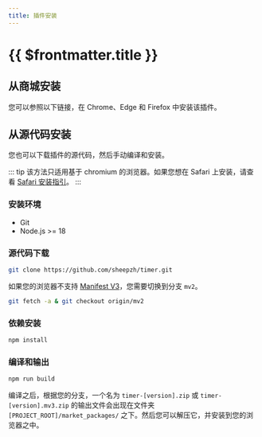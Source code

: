 ```yaml
---
title: 插件安装
---
```


# {{ $frontmatter.title }}

## 从商城安装

您可以参照以下链接，在 Chrome、Edge 和 Firefox 中安装该插件。

<InstallGrid />

## 从源代码安装

您也可以下载插件的源代码，然后手动编译和安装。

::: tip
该方法只适用基于 chromium 的浏览器。如果您想在 Safari 上安装，请查看 [Safari 安装指引](https://github.com/sheepzh/timer/blob/main/doc/safari-install.md)。
:::

### 安装环境

-   Git
-   Node.js >= 18

### 源代码下载

```sh
git clone https://github.com/sheepzh/timer.git
```

如果您的浏览器不支持 [Manifest V3](https://developer.chrome.com/docs/extensions/develop/migrate/what-is-mv3)，您需要切换到分支 `mv2`。

```sh [switch branch for mv2]
git fetch -a & git checkout origin/mv2
```

### 依赖安装

```sh
npm install
```

### 编译和输出

```sh
npm run build
```

编译之后，根据您的分支，一个名为 `timer-[version].zip` 或 `timer-[version].mv3.zip` 的输出文件会出现在文件夹 `[PROJECT_ROOT]/market_packages/` 之下。然后您可以解压它，并安装到您的浏览器之中。
